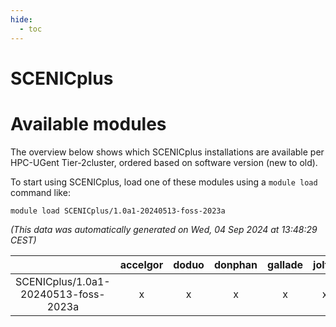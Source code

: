 ```yaml
---
hide:
  - toc
---
```


SCENICplus
==========

# Available modules


The overview below shows which SCENICplus installations are available per HPC-UGent Tier-2cluster, ordered based on software version (new to old).

To start using SCENICplus, load one of these modules using a `module load` command like:

```shell
module load SCENICplus/1.0a1-20240513-foss-2023a
```

*(This data was automatically generated on Wed, 04 Sep 2024 at 13:48:29 CEST)*  

| |accelgor|doduo|donphan|gallade|joltik|shinx|skitty|
| :---: | :---: | :---: | :---: | :---: | :---: | :---: | :---: |
|SCENICplus/1.0a1-20240513-foss-2023a|x|x|x|x|x|x|x|
